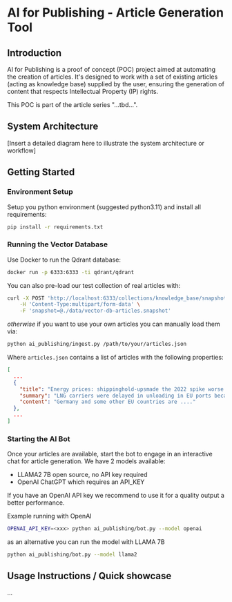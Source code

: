 # AI for Publishing - Article Generation Tool

## Introduction
AI for Publishing is a proof of concept (POC) project aimed at automating the creation of articles. 
It's designed to work with a set of existing articles (acting as knowledge base) supplied by the user, ensuring the 
generation of content that respects Intellectual Property (IP) rights. 

This POC is part of the article series "...tbd...".

## System Architecture
[Insert a detailed diagram here to illustrate the system architecture or workflow]

## Getting Started

### Environment Setup
Setup you python environment (suggested python3.11) and install all requirements:
```bash
pip install -r requirements.txt
```

### Running the Vector Database

Use Docker to run the Qdrant database:
```bash
docker run -p 6333:6333 -ti qdrant/qdrant
```
You can also pre-load our test collection of real articles with:
```bash
curl -X POST 'http://localhost:6333/collections/knowledge_base/snapshots/upload' \
    -H 'Content-Type:multipart/form-data' \
    -F 'snapshot=@./data/vector-db-articles.snapshot'
```
*otherwise* if you want to use your own articles you can manually load them via:
```bash
python ai_publishing/ingest.py /path/to/your/articles.json
```
Where `articles.json` contains a list of articles with the following properties:
```json
[
  ...
  {
    "title": "Energy prices: shippinghold-upsmade the 2022 spike worse \u2013 and could do so\u00a0again",
    "summary": "LNG carriers were delayed in unloading in EU ports because there weren\u2019t enough terminals to process the fuel.",
    "content": "Germany and some other EU countries are ...."
  },
  ...
]
```

### Starting the AI Bot
Once your articles are available, start the bot to engage in an interactive chat for article generation.
We have 2 models available:
- LLAMA2 7B open source, no API key required
- OpenAI ChatGPT which requires an API_KEY

If you have an OpenAI API key we recommend to use it for a quality output a better performance.

Example running with OpenAI
```bash
OPENAI_API_KEY=<xxx> python ai_publishing/bot.py --model openai
```
as an alternative you can run the model with LLAMA 7B
```bash
python ai_publishing/bot.py --model llama2
```

## Usage Instructions / Quick showcase

...
